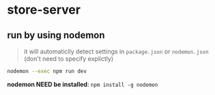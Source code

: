 # store-server

## run by using nodemon

> it will automaticlly detect settings in `package.json` or `nodemon.json` (don't need to specify explictly)

```bash
nodemon --exec npm run dev
```

**nodemon NEED be installed**: `npm install -g nodemon`